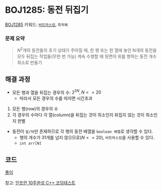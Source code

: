 # BOJ1285: 동전 뒤집기
[BOJ1285](https://www.acmicpc.net/problem/1285)
키워드: [`비트마스킹`](./bitmasking.md), `최적해`
### 문제 요약
>$N^2$개의 동전들의 초기 상태가 주어질 때, 한 행 또는 한 열에 놓인 N개의 동전을 모두 뒤집는 작업들(무한 번 가능) 계속 수행할 때 뒷면이 위를 향하는 동전 개수 최소로 만들기

## 해결 과정
-  모든 행과 열을 뒤집는 경우의 수: $2^{2N}, N<=20$
   -  따라서 모든 경우의 수를 따지면 시간초과
1. 모든 행(row)의 경우의 수
2. 각 경우의 수마다 각 열(column)을 뒤집는 것이 최소인지 뒤집지 않는 것이 최소인지 판별
- 동전이 `앞/뒤`만 존재하므로 각 행의 동전 배열을 `boolean 배열`로 생각할 수 있다.
  - 행의 개수가 31개를 넘지 않으므로($N<=20$), `비트마스킹`을 사용할 수 있다.
  - `int arr[N]`

## 코드
[풀이](https://github.com/seojeewon/Algorithm-Study/blob/main/bitmasking/BOJ1285.cpp)

참고: [인프런 10주완성 C++ 코딩테스트](https://www.inflearn.com/course/10%EC%A3%BC%EC%99%84%EC%84%B1-%EC%BD%94%EB%94%A9%ED%85%8C%EC%8A%A4%ED%8A%B8-%ED%81%B0%EB%8F%8C/dashboard)